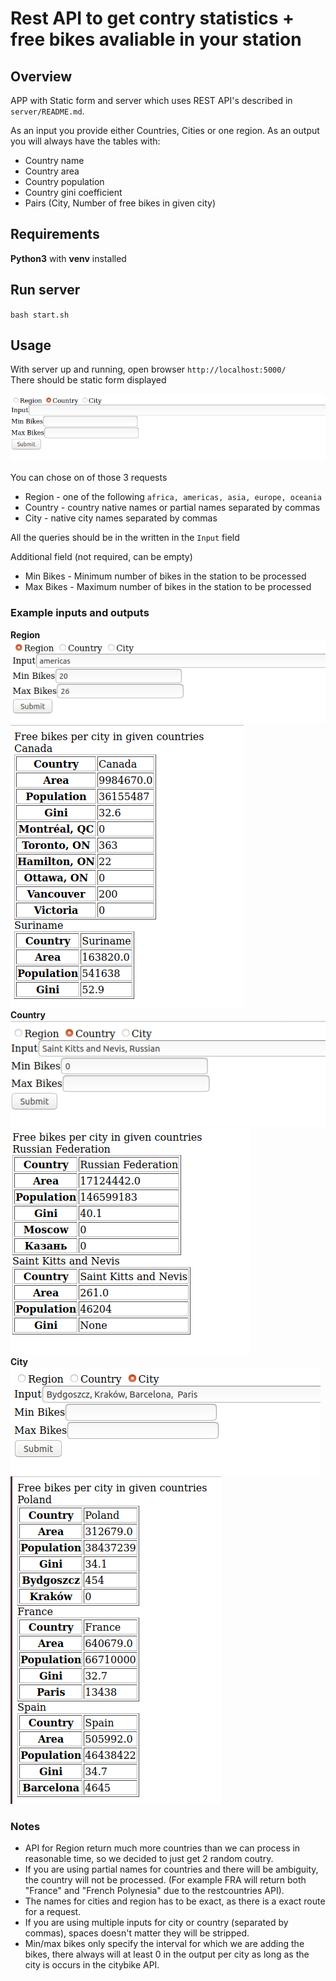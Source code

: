 # Rest API to get contry statistics + free bikes avaliable in your station

## Overview

APP with Static form and server which uses REST API's described in `server/README.md`. <br>

As an input you provide either Countries, Cities or one region. As an output you will always have the tables with:
* Country name
* Country area
* Country population
* Country gini coefficient
* Pairs (City, Number of free bikes in given city)

## Requirements

**Python3** with **venv** installed

## Run server

 `bash start.sh`

## Usage

With server up and running, open browser `http://localhost:5000/` <br>
There should be static form displayed

![index.html](./img/index.png)

You can chose on of those 3 requests
* Region - one of the following `africa, americas, asia, europe, oceania`
* Country - country native names or partial names separated by commas 
* City - native city names separated by commas

All the queries should be in the written in the `Input` field<br>

Additional field (not required, can be empty)
* Min Bikes - Minimum number of bikes in the station to be processed
* Max Bikes - Maximum number of bikes in the station to be processed

### Example inputs and outputs

**Region**<br>
![in_1](./img//example/input_1.png)<br>
![out_1](./img//example/output_1.png)
<br>**Country**<br>
![in_2](./img//example/input_2.png)<br>
![out_2](./img//example/output_2.png)
<br>**City**<br>
![in_3](./img//example/input_3.png)<br>
![out_3](./img//example/output_3.png)


### Notes

* API for Region return much more countries than we can process in reasonable time, so we decided to just get 2 random coutry.
* If you are using partial names for countries and there will be ambiguity, the country will not be processed. (For example FRA will return both "France" and 	"French Polynesia" due to the restcountries API).
* The names for cities and region has to be exact, as there is a exact route for a request.
* If you are using multiple inputs for city or country (separated by commas), spaces doesn't matter they will be stripped.
* Min/max bikes only specify the interval for which we are adding the bikes, there always will at least 0 in the output per city as long as the city is occurs in the citybike API.